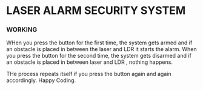 # **LASER ALARM SECURITY SYSTEM**

### **WORKING**

WHen you press the button for the first time, the system gets armed and if an obstacle is placed in between the laser and LDR it starts the alarm.
When you press the button for the second time, the system gets disarmed and if an obstacle is placed in between laser and LDR , nothing happens.

THe process repeats itself if you press the button again and again accordingly.
Happy Coding.
